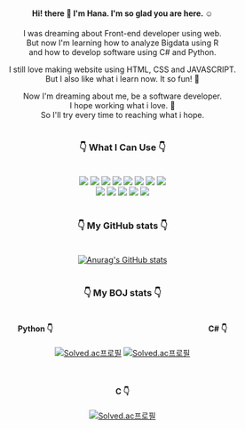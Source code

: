 #


<div align = "center">
  

#### Hi! there 👋 I'm Hana. I'm so glad you are here. :relaxed:

I was dreaming about Front-end developer using web. </br>
But now I'm learning how to analyze Bigdata using R </br>
and how to develop software using C# and Python.

I still love making website using HTML, CSS and JAVASCRIPT.</br>
But I also like what i learn now. It so fun! :star_struck:

Now I'm dreaming about me, be a software developer.</br>
I hope working what i love. :smiling_face_with_three_hearts:</br>
So I'll try every time to reaching what i hope.
#

### :point_down: What I Can Use :point_down:</br></br>

  <img src="https://img.shields.io/badge/R-276DC3?logo=R&logoColor=white&style=for-the-badge" /> <img src="https://img.shields.io/badge/Python-3776AB.svg?logo=Python&logoColor=white&style=for-the-badge" /> <img src="https://img.shields.io/badge/Django-092E20.svg?logo=Django&logoColor=white&style=for-the-badge" /> <img src="https://img.shields.io/badge/C%23-239120?style=for-the-badge&logo=c-sharp&logoColor=white" /> <img src="https://img.shields.io/badge/HTML5-E34F26.svg?logo=HTML5&logoColor=white&style=for-the-badge" /> <img src="https://img.shields.io/badge/CSS3-1572B6.svg?logo=CSS3&logoColor=white&style=for-the-badge" /> <img src="https://img.shields.io/badge/JavaScript-F7DF1E.svg?logo=JavaScript&logoColor=white&style=for-the-badge" /> <img src="https://img.shields.io/badge/Bootstrap-7952B3.svg?logo=Bootstrap&logoColor=white&style=for-the-badge" /></br>
  <img src="https://img.shields.io/badge/SQLite-003B57.svg?logo=SQLite&logoColor=white&style=for-the-badge" /> <img src="https://img.shields.io/badge/MariaDB-003545.svg?logo=MariaDB&logoColor=white&style=for-the-badge" /> <img src="https://img.shields.io/badge/Git-F05032.svg?logo=Git&logoColor=white&style=for-the-badge" /> <img src="https://img.shields.io/badge/GitHub-181717.svg?logo=GitHub&logoColor=white&style=for-the-badge" /> <img src="https://img.shields.io/badge/Slack-4A154B.svg?logo=Slack&logoColor=white&style=for-the-badge" /></br></br>

### :point_down: My GitHub stats :point_down:</br></br>
[![Anurag's GitHub stats](https://github-readme-stats.vercel.app/api?username=hello9721)](https://github.com/anuraghazra/github-readme-stats)</br></br>

### :point_down: My BOJ stats :point_down:</br></br>

#### Python :point_down:                    C# :point_down:
[![Solved.ac프로필](http://mazassumnida.wtf/api/v2/generate_badge?boj=hello9721)](https://solved.ac/hello9721) [![Solved.ac프로필](http://mazassumnida.wtf/api/v2/generate_badge?boj=hanya97)](https://solved.ac/profile/hanya97)

</br>

#### C :point_down:
[![Solved.ac프로필](http://mazassumnida.wtf/api/v2/generate_badge?boj=xium9721)](https://solved.ac/xium9721)

</div>
